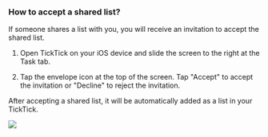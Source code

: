 ### How to accept a shared list?

If someone shares a list with you, you will receive an invitation to accept the shared list.

1. Open TickTick on your iOS device and slide the screen to the right at the Task tab.

2. Tap the envelope icon at the top of the screen. Tap "Accept" to accept the invitation or "Decline" to reject the invitation.

After accepting a shared list, it will be automatically added as a list in your TickTick.

![](../../../images/ticktick-ios-app/list/4.2.7.png)

